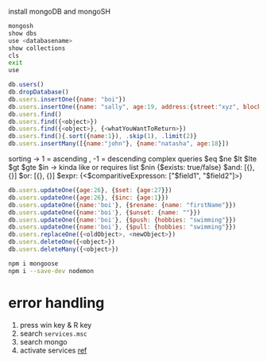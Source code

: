 install mongoDB and mongoSH
```bash
mongosh
show dbs
use <databasename>
show collections
cls
exit
use 
```
```js
db.users()
db.dropDatabase()
db.users.insertOne({name: "boi"})
db.users.insertOne({name: "sally", age:19, address:{street:"xyz", block:"d"}, hobbies:"none"})
db.users.find()
db.users.find({<object>})
db.users.find({<object>}, {<whatYouWantToReturn>})
db.users.find(){.sort({name:1}), .skip(1), .limit(2)}
db.users.insertMany([{name:"john"}, {name:"natasha", age:18}])
```
sorting -> 1 = ascending , -1 = descending
complex queries
$eq
$ne
$lt
$lte
$gt
$gte
$in -> kinda like or requires list
$nin
{$exists: true/false}
$and: [{}, {}]
$or: [{}, {}]
$expr: {<$comparitiveExpresson: ["$field1", "$field2"]>}

```js
db.users.updateOne({age:26}, {$set: {age:27}})
db.users.updateOne({age:26}, {$inc: {age:1}})
db.users.updateOne({name:'boi'}, {$rename: {name: "firstName"}})
db.users.updateOne({name:'boi'}, {$unset: {name: ""}})
db.users.updateOne({name:'boi'}, {$push: {hobbies: "swimming"}})
db.users.updateOne({name:'boi'}, {$pull: {hobbies: "swimming"}})
db.users.replaceOne({<oldObject>, <newObject>})
db.users.deleteOne({<object>})
db.users.deleteMany({<object>})
```


```bash
npm i mongoose
npm i --save-dev nodemon
```

# error handling 
1. press win key & R key
2. search `services.msc`
3. search mongo
4. activate services
[ref](https://stackoverflow.com/questions/46523321/mongoerror-connect-econnrefused-127-0-0-127017)